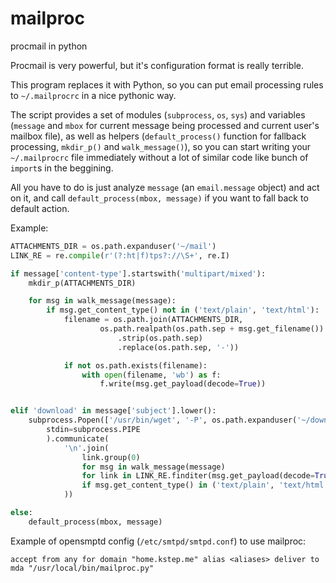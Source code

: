 mailproc
========

procmail in python

Procmail is very powerful, but it's configuration format is really terrible.

This program replaces it with Python, so you can put email processing rules to `~/.mailprocrc` in a nice pythonic way.

The script provides a set of modules (`subprocess`, `os`, `sys`) and variables (`message` and `mbox`
for current message being processed and current user's mailbox file), as well as helpers
(`default_process()` function for fallback processing, `mkdir_p()` and `walk_message()`),
so you can start writing your `~/.mailprocrc` file immediately without a lot of similar code like bunch
of `import`s in the beggining.

All you have to do is just analyze `message` (an `email.message` object) and act on it, and call
`default_process(mbox, message)` if you want to fall back to default action.

Example:

```python
ATTACHMENTS_DIR = os.path.expanduser('~/mail')
LINK_RE = re.compile(r'(?:ht|f)tps?://\S+', re.I)

if message['content-type'].startswith('multipart/mixed'):
    mkdir_p(ATTACHMENTS_DIR)

    for msg in walk_message(message):
        if msg.get_content_type() not in ('text/plain', 'text/html'):
            filename = os.path.join(ATTACHMENTS_DIR,
                    os.path.realpath(os.path.sep + msg.get_filename())
                        .strip(os.path.sep)
                        .replace(os.path.sep, '-'))

            if not os.path.exists(filename):
                with open(filename, 'wb') as f:
                    f.write(msg.get_payload(decode=True))


elif 'download' in message['subject'].lower():
    subprocess.Popen(['/usr/bin/wget', '-P', os.path.expanduser('~/downloads'), '-i', '-', '-nc'],
        stdin=subprocess.PIPE
        ).communicate(
            '\n'.join(
                link.group(0) 
                for msg in walk_message(message)
                for link in LINK_RE.finditer(msg.get_payload(decode=True))
                if msg.get_content_type() in ('text/plain', 'text/html')
            ))

else:
    default_process(mbox, message)

```

Example of opensmptd config (`/etc/smtpd/smtpd.conf`) to use mailproc:

```
accept from any for domain "home.kstep.me" alias <aliases> deliver to mda "/usr/local/bin/mailproc.py"
```
